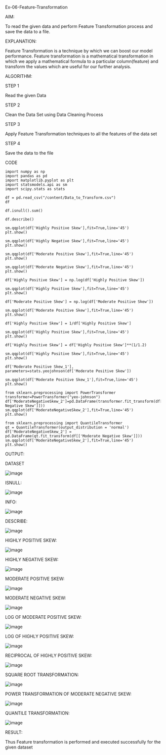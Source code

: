 Ex-06-Feature-Transformation

AIM:

To read the given data and perform Feature Transformation process and save the data to a file.

EXPLANATION:

Feature Transformation is a technique by which we can boost our model performance. Feature transformation is a mathematical transformation in which we apply a mathematical formula to a particular column(feature) and transform the values which are useful for our further analysis.

ALGORITHM:

STEP 1

Read the given Data

STEP 2

Clean the Data Set using Data Cleaning Process

STEP 3

Apply Feature Transformation techniques to all the features of the data set

STEP 4

Save the data to the file

CODE

```
import numpy as np
import pandas as pd
import matplotlib.pyplot as plt
import statsmodels.api as sm
import scipy.stats as stats

df = pd.read_csv("/content/Data_to_Transform.csv")
df

df.isnull().sum()

df.describe()

sm.qqplot(df['Highly Positive Skew'],fit=True,line='45')
plt.show()

sm.qqplot(df['Highly Negative Skew'],fit=True,line='45')
plt.show()

sm.qqplot(df['Moderate Positive Skew'],fit=True,line='45')
plt.show()

sm.qqplot(df['Moderate Negative Skew'],fit=True,line='45')
plt.show()

df['Highly Positive Skew'] = np.log(df['Highly Positive Skew'])

sm.qqplot(df['Highly Positive Skew'],fit=True,line='45')
plt.show()

df['Moderate Positive Skew'] = np.log(df['Moderate Positive Skew'])

sm.qqplot(df['Moderate Positive Skew'],fit=True,line='45')
plt.show()

df['Highly Positive Skew'] = 1/df['Highly Positive Skew']

sm.qqplot(df['Highly Positive Skew'],fit=True,line='45')
plt.show()

df['Highly Positive Skew'] = df['Highly Positive Skew']**(1/1.2)

sm.qqplot(df['Highly Positive Skew'],fit=True,line='45')
plt.show()

df['Moderate Positive Skew_1'], parameters=stats.yeojohnson(df['Moderate Positive Skew'])

sm.qqplot(df['Moderate Positive Skew_1'],fit=True,line='45')
plt.show()

from sklearn.preprocessing import PowerTransformer
transformer=PowerTransformer("yeo-johnson")
df['ModerateNegativeSkew_2']=pd.DataFrame(transformer.fit_transform(df[['Moderate Negative Skew']]))
sm.qqplot(df['ModerateNegativeSkew_2'],fit=True,line='45')
plt.show()

from sklearn.preprocessing import QuantileTransformer
qt = QuantileTransformer(output_distribution = 'normal')
df['ModerateNegativeSkew_2'] = pd.DataFrame(qt.fit_transform(df[['Moderate Negative Skew']]))
sm.qqplot(df['ModerateNegativeSkew_2'],fit=True,line='45')
plt.show()
```

OUTPUT:

DATASET

![image](https://user-images.githubusercontent.com/118626456/234180066-c3234f9a-06f1-414f-9aa1-3c1e0e353d2c.png)

ISNULL:

![image](https://user-images.githubusercontent.com/118626456/234180132-d6908b85-c6d5-4a7b-a6fb-55857ba61a3b.png)

INFO:

![image](https://user-images.githubusercontent.com/118626456/234180191-f6c9c81b-da06-4929-8a02-7be7b6cbf827.png)

DESCRIBE:

![image](https://user-images.githubusercontent.com/118626456/234180247-a05efa44-0e73-4be4-bee9-44a348c6f853.png)

HIGHLY POSITIVE SKEW:

![image](https://user-images.githubusercontent.com/118626456/234180305-cd8593f1-2092-4854-af8a-f699d63363c7.png)

HIGHLY NEGATIVE SKEW:

![image](https://user-images.githubusercontent.com/118626456/234180339-e196babd-fd3b-4e5b-a49d-e49169cfdf0d.png)

MODERATE POSITIVE SKEW:

![image](https://user-images.githubusercontent.com/118626456/234180384-fc049295-2782-4ef2-a03a-3ee6f1fd2a46.png)

MODERATE NEGATIVE SKEW:

![image](https://user-images.githubusercontent.com/118626456/234180434-7b5ab6c2-82fe-4306-b992-60163d43f383.png)

LOG OF MODERATE POSITIVE SKEW:

![image](https://user-images.githubusercontent.com/118626456/234180478-8fdabc0b-4686-45fe-b551-8db21d5fba50.png)

LOG OF HIGHLY POSITIVE SKEW:

![image](https://user-images.githubusercontent.com/118626456/234180524-ac3f8e6f-1262-4486-82b0-7227c83d2047.png)

RECIPROCAL OF HIGHLY POSITIVE SKEW:

![image](https://user-images.githubusercontent.com/118626456/234180565-8c76fca7-4b3a-40dc-80ce-fd4d87e4229a.png)

SQUARE ROOT TRANSFORMATION:

![image](https://user-images.githubusercontent.com/118626456/234180616-7196e862-928a-4e37-bfe1-377e24b1190c.png)

POWER TRANSFORMATION OF MODERATE NEGATIVE SKEW:

![image](https://user-images.githubusercontent.com/118626456/234180671-8bfced4e-0091-43fe-a0b6-7c28011f2acf.png)

QUANTILE TRANSFORMATION:

![image](https://user-images.githubusercontent.com/118626456/234180719-e0753feb-1ec9-4d65-8e7b-f023ce97b03b.png)

RESULT:

Thus Feature transformation is performed and executed successfully for the given dataset
